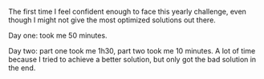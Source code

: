 The first time I feel confident enough to face this yearly challenge, even though I might not give the most optimized solutions out there.

Day one: took me 50 minutes.

Day two: part one took me 1h30, part two took me 10 minutes. A lot of time because I tried to achieve a better solution, but only got the bad solution in the end.
